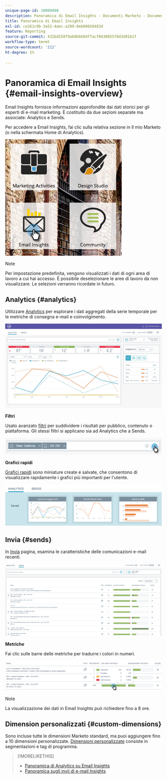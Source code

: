 ```yaml
---
unique-page-id: 10099408
description: Panoramica di Email Insights - Documenti Marketo - Documentazione del prodotto
title: Panoramica di Email Insights
exl-id: ce261c9b-3a52-4aec-a299-0eb60026483d
feature: Reporting
source-git-commit: 431bd258f9a68bbb9df7acf043085578d3d91b1f
workflow-type: tm+mt
source-wordcount: '212'
ht-degree: 1%

---
```


# Panoramica di Email Insights {#email-insights-overview}

Email Insights fornisce informazioni approfondite dai dati storici per gli esperti di e-mail marketing. È costituito da due sezioni separate ma associate: Analytics e Sends.

Per accedere a Email Insights, fai clic sulla relativa sezione in Il mio Marketo (o nella schermata Home di Analytics).

![](assets/icon.png)

>[!NOTE]
>
>Per impostazione predefinita, vengono visualizzati i dati di ogni area di lavoro a cui hai accesso. È possibile deselezionare le aree di lavoro da non visualizzare. Le selezioni verranno ricordate in futuro.

## Analytics {#analytics}

Utilizzare [Analytics](/help/marketo/product-docs/reporting/email-insights/email-insights-analytics-overview.md) per esplorare i dati aggregati della serie temporale per le metriche di consegna e-mail e coinvolgimento.

![](assets/emailanalytics.jpg)

**Filtri**

Usato avanzato [filtri](/help/marketo/product-docs/reporting/email-insights/filtering-in-email-insights.md) per suddividere i risultati per pubblico, contenuto o piattaforma. Gli stessi filtri si applicano sia ad Analytics che a Sends.

![](assets/filter.png)

**Grafici rapidi**

[Grafici rapidi](/help/marketo/product-docs/reporting/email-insights/email-insights-quick-charts.md) sono miniature create e salvate, che consentono di visualizzare rapidamente i grafici più importanti per l&#39;utente.

![](assets/three.png)

## Invia {#sends}

In [Invia](/help/marketo/product-docs/reporting/email-insights/email-insights-sends-overview.md) pagina, esamina le caratteristiche delle comunicazioni e-mail recenti.

![](assets/two.png)

**Metriche**

Fai clic sulle barre delle metriche per tradurre i colori in numeri.

![](assets/delivery-metrics.png)

>[!NOTE]
>
>La visualizzazione dei dati in Email Insights può richiedere fino a 8 ore.

## Dimension personalizzati {#custom-dimensions}

Sono incluse tutte le dimensioni Marketo standard, ma puoi aggiungere fino a 10 dimensioni personalizzate. [Dimensioni personalizzate](/help/marketo/product-docs/reporting/email-insights/custom-dimensions-for-email-insights.md) consiste in segmentazioni e tag di programma.

>[!MORELIKETHIS]
>
>* [Panoramica di Analytics su Email Insights](/help/marketo/product-docs/reporting/email-insights/email-insights-analytics-overview.md)
>* [Panoramica sugli invii di e-mail Insights](/help/marketo/product-docs/reporting/email-insights/email-insights-sends-overview.md)
